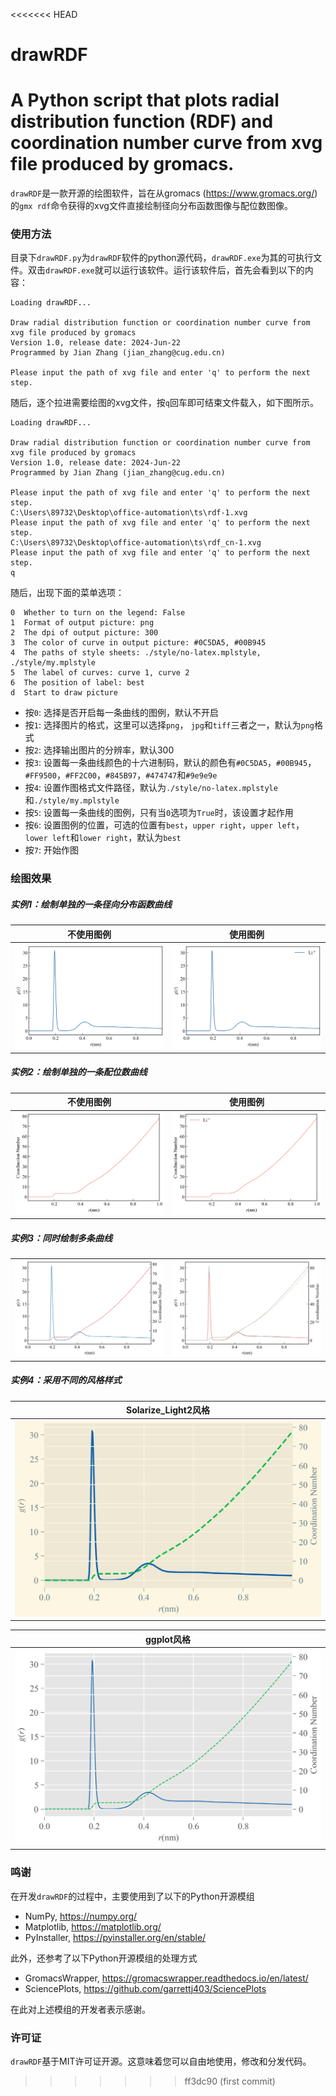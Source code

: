 <<<<<<< HEAD
# drawRDF
A Python script that plots radial distribution function (RDF) and coordination number curve from xvg file produced by gromacs.
=======
`drawRDF`是一款开源的绘图软件，旨在从gromacs (https://www.gromacs.org/) 的`gmx rdf`命令获得的xvg文件直接绘制径向分布函数图像与配位数图像。

### 使用方法
目录下`drawRDF.py`为`drawRDF`软件的python源代码，`drawRDF.exe`为其的可执行文件。双击`drawRDF.exe`就可以运行该软件。运行该软件后，首先会看到以下的内容：
```
Loading drawRDF...

Draw radial distribution function or coordination number curve from xvg file produced by gromacs
Version 1.0, release date: 2024-Jun-22
Programmed by Jian Zhang (jian_zhang@cug.edu.cn)

Please input the path of xvg file and enter 'q' to perform the next step.
```
随后，逐个拉进需要绘图的xvg文件，按`q`回车即可结束文件载入，如下图所示。
```
Loading drawRDF...

Draw radial distribution function or coordination number curve from xvg file produced by gromacs
Version 1.0, release date: 2024-Jun-22
Programmed by Jian Zhang (jian_zhang@cug.edu.cn)

Please input the path of xvg file and enter 'q' to perform the next step.
C:\Users\89732\Desktop\office-automation\ts\rdf-1.xvg
Please input the path of xvg file and enter 'q' to perform the next step.
C:\Users\89732\Desktop\office-automation\ts\rdf_cn-1.xvg
Please input the path of xvg file and enter 'q' to perform the next step.
q
```
随后，出现下面的菜单选项：
```
0  Whether to turn on the legend: False
1  Format of output picture: png
2  The dpi of output picture: 300
3  The color of curve in output picture: #0C5DA5, #00B945
4  The paths of style sheets: ./style/no-latex.mplstyle, ./style/my.mplstyle
5  The label of curves: curve 1, curve 2
6  The position of label: best
d  Start to draw picture
```
* 按`0`: 选择是否开启每一条曲线的图例，默认不开启
* 按`1`: 选择图片的格式，这里可以选择`png`， `jpg`和`tiff`三者之一，默认为`png`格式
* 按`2`: 选择输出图片的分辨率，默认300
* 按`3`: 设置每一条曲线颜色的十六进制码，默认的颜色有`#0C5DA5`，`#00B945`，`#FF9500`，`#FF2C00`，`#845B97`，`#474747`和`#9e9e9e`
* 按`4`: 设置作图格式文件路径，默认为`./style/no-latex.mplstyle`和`./style/my.mplstyle`
* 按`5`: 设置每一条曲线的图例，只有当`0`选项为`True`时，该设置才起作用
* 按`6`: 设置图例的位置，可选的位置有`best`，`upper right`，`upper left`，`lower left`和`lower right`，默认为`best`
* 按`7`: 开始作图

### 绘图效果
##### 实例1：绘制单独的一条径向分布函数曲线
<table align='center'>
    <tr>
        <th style="text-align: center;">不使用图例</th>
        <th style="text-align: center;">使用图例</th>
    </tr>
    <tr>
        <th><img src='./example/draw-1.png'></th>
        <th><img src='./example/draw-2.png'></th>
    </tr>
</table>

##### 实例2：绘制单独的一条配位数曲线
<table align='center'>
    <tr>
        <th style="text-align: center;">不使用图例</th>
        <th style="text-align: center;">使用图例</th>
    </tr>
    <tr>
        <th><img src='./example/draw-3.png'></th>
        <th><img src='./example/draw-4.png'></th>
    </tr>
</table>

##### 实例3：同时绘制多条曲线
<table align='center'>
    <tr>
        <th><img src='./example/draw-5.png'></th>
        <th><img src='./example/draw-6.png'></th>
    </tr>
</table>

##### 实例4：采用不同的风格样式
<table align='center'>
    <tr>
        <th style="text-align: center;">Solarize_Light2风格</th>
    </tr>
    <tr>
        <th><img src='./example/draw-7.png'></th>
    </tr>
</table>

<table align='center'>
    <tr>
        <th style="text-align: center;">ggplot风格</th>
    </tr>
    <tr>
        <th><img src='./example/draw-8.png'></th>
    </tr>
</table>


### 鸣谢
在开发`drawRDF`的过程中，主要使用到了以下的Python开源模组
* NumPy, https://numpy.org/ 
* Matplotlib, https://matplotlib.org/ 
* PyInstaller, https://pyinstaller.org/en/stable/ 

此外，还参考了以下Python开源模组的处理方式
* GromacsWrapper, https://gromacswrapper.readthedocs.io/en/latest/ 
* SciencePlots, https://github.com/garrettj403/SciencePlots 

在此对上述模组的开发者表示感谢。

### 许可证
`drawRDF`基于MIT许可证开源。这意味着您可以自由地使用，修改和分发代码。
>>>>>>> ff3dc90 (first commit)
